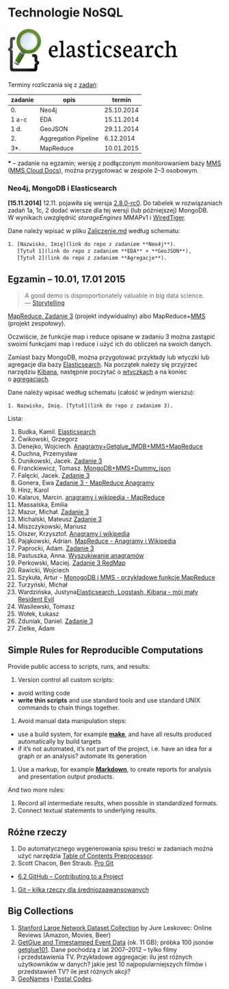 # Technologie NoSQL

<!--
Kilka przykładowych agregacji korzystających z danych
[zipcodes](http://media.mongodb.org/zips.json) oraz
[imieniny](data/wbzyl/imieniny.csv) opisano w [Aggregation Pipeline Examples](Aggregations_in_JS.md).
-->

![Elasticsearch logo](images/elasticsearch-logo.png)


Terminy rozliczania się z [zadań](http://wbzyl.inf.ug.edu.pl/nosql/zadania):

| zadanie | opis                 | termin     |
|---------|--------------------- |------------|
| 0.      | Neo4j                | 25.10.2014 |
| 1 a-c   | EDA                  | 15.11.2014 |
| 1 d.    | GeoJSON              | 29.11.2014 |
| 2.      | Aggregation Pipeline |  6.12.2014 |
| 3*.     | MapReduce            | 10.01.2015 |

**\*** – zadanie na egzamin; wersję z podłączonym monitorowaniem bazy
[MMS](https://mms.mongodb.com/) ([MMS Cloud Docs](https://docs.mms.mongodb.com/)),
można przygotować w zespole 2–3 osobowym.


### Neo4j, MongoDB i Elasticsearch

**[15.11.2014]** 12.11. pojawiła się wersja [2.8.0-rc0](http://docs.mongodb.org/manual/release-notes/2.8/).
Do tabelek w rozwiązaniach zadań 1a, 1c, 2 dodać wiersze
dla tej wersji (lub późniejszej) MongoDB.
W wynikach uwzględnić *storageEngines* MMAPv1
i [WiredTiger](http://www.wiredtiger.com/).

Dane należy wpisać w pliku [Zaliczenie.md](Zaliczenie.md) według schematu:

    1. [Nazwisko, Imię](link do repo z zadaniem **Neo4j**).
       [Tytuł 1](link do repo z zadaniem **EDA** + **GeoJSON**),
       [Tytuł 2](link do repo z zadaniem **Agregacje**).


## Egzamin – 10.01, 17.01 2015

> A good demo is disproportionately valuable in big data science.<br>
> — [Storytelling](http://en.wikipedia.org/wiki/Storytelling)

[MapReduce, Zadanie 3](http://wbzyl.inf.ug.edu.pl/nosql/zadania)
(projekt indywidualny) albo MapReduce+[MMS](https://mms.mongodb.com/) (projekt zespołowy).

Oczwiście, że funkcjie map i reduce opisane w zadaniu 3 można zastąpić
swoimi funkcjami map i reduce i użyć ich do obliczeń na swoich danych.

Zamiast bazy MongoDB, można przygotować przykłady lub wtyczki lub agregacje
dla bazy [Elasticsearch](http://www.elasticsearch.org/overview/).
Na początek należy się przyjrzeć narzędziu
[Kibana](http://www.elasticsearch.org/overview/kibana), następnie poczytać
o [wtyczkach](http://www.elasticsearch.org/guide/en/elasticsearch/reference/current/modules-plugins.html)
a na koniec o [agregacjach](http://www.elasticsearch.org/guide/en/elasticsearch/reference/current/search-aggregations.html).

Dane należy wpisać według schematu (całość w jednym wierszu):

    1. Nazwisko, Imię. [Tytuł](link do repo z zadaniem 3).

Lista:

1. Budka, Kamil. [Elasticsearch](https://bitbucket.org/superUnknown/elasticsearch/overview)
1. Ćwikowski, Grzegorz
1. Denejko, Wojciech. [Anagramy+Getglue_IMDB+MMS+MapReduce](https://bitbucket.org/wdenejko/zadanie3/overview)
1. Duchna, Przemysław
1. Dunikowski, Jacek. [Zadanie 3](https://github.com/jaca22/zad3)
1. Franckiewicz, Tomasz. [MongoDB+MMS+Dummy_json](https://github.com/tfranckiewicz/nosql/tree/zadanie3)
1. Falęcki, Jacek. [Zadanie 3](https://github.com/jfalecki/projekty)
1. Gonera, Ewa [Zadanie 3 - MapReduce Anagramy](https://github.com/Estee/NoSQL/blob/master/Zadanie3.md)
1. Hinz, Karol
1. Kalarus, Marcin. [anagramy i wikipedia - MapReduce](https://github.com/mkalarus/Anagramy_i_wikipedia)
1. Massalska, Emilia
1. Mazur, Michał. [Zadanie 3](https://github.com/MajkelMatusaf/Zadanie3NoSql)
1. Michalski, Mateusz [Zadanie 3](https://github.com/matismatis93/MapReduce)
1. Miszczykowski, Mariusz
1. Olszer, Krzysztof. [Anagramy i wikipedia](https://bitbucket.org/kolszer/mapreduce/overview)
1. Pająkowski, Adrian. [MapReduce - Anagramy i Wikipedia](https://github.com/apajakowski/zad3)
1. Paprocki, Adam. [Zadanie 3](https://github.com/paprot/zad3nosql)
1. Pastuszka, Anna. [Wyszukiwanie anagramów](https://github.com/apastuszka/Zadanie3)
1. Perkowski, Maciej. [Zadanie 3 RedMap](https://github.com/mperkowski/MapReduce)
1. Rawicki, Wojciech
1. Szykuła, Artur - [MonogoDB i MMS - przykładowe funkcje MapReduce](https://github.com/aszykula/Neo4j/tree/master/zadanie3) 
1. Turzyński, Michał
1. Wardzińska, Justyna[Elasticsearch, Logstash, Kibana - mój mały Resident Evil](https://github.com/wardzinskaj/noSqlExam)
1. Wasilewski, Tomasz
1. Wołek, Łukasz
1. Zduniak, Daniel. [Zadanie 3](https://github.com/dzduniak/NoSQL3)
1. Zielke, Adam


## Simple Rules for Reproducible Computations

Provide public access to scripts, runs, and results:

1. Version control all custom scripts:
  - avoid writing code
  - **write thin scripts** and use standard tools and use standard UNIX
    commands to chain things together.
1. Avoid manual data manipulation steps:
  - use a build system, for example [**make**](http://bost.ocks.org/mike/make/),
    and have all results produced automatically by build targets
  - if it’s not automated, it’s not part of the project,
    i.e. have an idea for a graph or an analysis?
    automate its generation
1. Use a markup, for example
   [**Markdown**](http://daringfireball.net/projects/markdown/syntax),
   to create reports for analysis and presentation output products.

And two more rules:

1. Record all intermediate results, when possible in standardized formats.
1. Connect textual statements to underlying results.


## Różne rzeczy

1. Do automatycznego wygenerowania spisu treści w zadaniach można użyć narzędzia
[Table of Contents Preprocessor](https://github.com/aslushnikov/table-of-contents-preprocessor).
1. Scott Chacon, Ben Straub. [Pro Git](http://git-scm.com/book/en/v2)
  - [6.2 GitHub – Contributing to a Project](http://git-scm.com/book/en/v2/GitHub-Contributing-to-a-Project)
1. [Git – kilka rzeczy dla średniozaawansowanych](Git_intermediate.md)


## Big Collections

1. [Stanford Large Network Dataset Collection](https://snap.stanford.edu/data/)
by Jure Leskovec: Online Reviews (Amazon, Movies, Beer)
1. [GetGlue and Timestamped Event Data](http://getglue-data.s3.amazonaws.com/getglue_sample.tar.gz)
(ok. 11 GB); próbka 100 jsonów [getglue101](/data/wbzyl/getglue101.json).
Dane pochodzą z lat 2007–2012 – tylko filmy i przedstawienia TV.
Przykładowe aggregacje: ilu jest różnych użytkowników
w danych? jakie jest 10 najpopularniejszych filmów i przedstawień TV?
ile jest różnych akcji?
1. [GeoNames](http://www.geonames.org/export/) i [Postal Codes](http://www.geonames.org/postal-codes/).
